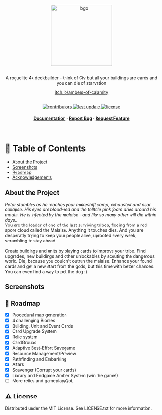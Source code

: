 <!--
Template taken from 
https://github.com/ratatui/templates
-->

<div align="center">

  <img src="Logo.png" alt="logo" width="200" height="auto" />
  <br>
  <p><br>
    A roguelite 4x deckbuilder - think of Civ but all your buildings are cards and you can die of starvation
  </p>

  
<!-- Badges -->
<div align="center">
  <a href="https://klarzahs.itch.io/ambers-of-calamity">
    itch.io/ambers-of-calamity
  </a>
</div><br>
<p>
  <a href="https://github.com/ThomasSchemmer/EckyCS/graphs/contributors">
    <img src="https://img.shields.io/github/contributors/ThomasSchemmer/EckyCS" alt="contributors" />
  </a>
  <a href="">
    <img src="https://img.shields.io/github/last-commit/ThomasSchemmer/EckyCS" alt="last update" />
  </a>
  <a href="https://github.com/ThomasSchemmer/EckyCS/blob/master/LICENSE">
    <img src="https://img.shields.io/github/license/ThomasSchemmer/EckyCS.svg" alt="license" />
  </a>
</p>
   
<h4>
    <a href="https://github.com/ThomasSchemmer/EckyCS/tree/master/docs">Documentation</a>
  <span> · </span>
    <a href="https://github.com/ThomasSchemmer/EckyCS/issues/">Report Bug</a>
  <span> · </span>
    <a href="https://github.com/ThomasSchemmer/EckyCS/issues/">Request Feature</a>
  </h4>
</div>

<br />

<!-- Table of Contents -->
# :notebook_with_decorative_cover: Table of Contents

- [About the Project](#star2-about-the-project)
- [Screenshots](#Screenshots)
- [Roadmap](#compass-roadmap)
- [Acknowledgements](#gem-acknowledgements)
  

<!-- About the Project -->
## About the Project
<i>
  Petar stumbles as he reaches your makeshift camp, exhausted and near collapse. His eyes are blood-red and the telltale pink foam dries around his mouth. He is infected by the malaise - and like so many other will die within days..
</i><br>
You are the leader of one of the last surviving tribes, fleeing from a red spore cloud called the Malaise. Anything it touches dies. And you are desperatly trying to keep your people alive, uprooted every week, scrambling to stay ahead.<br>
<br>
Create buildings and units by playing cards to improve your tribe. Find upgrades, new buildings and other unlockables by scouting the dangerous world. Die, because you couldn't outrun the malaise. Enhance your found cards and get a new start from the gods, but this time with better chances. You can even find a way to pet the dog :)
<div align="left"> 
  
</div>


<!-- Screenshots -->
## Screenshots

<!-- Roadmap -->
## :compass: Roadmap

* [x] Procedural map generation
* [x] 4 challenging Biomes
* [x] Building, Unit and Event Cards
* [x] Card Upgrade System
* [x] Relic system
* [x] CardGroups
* [x] Adaptive Best-Effort Savegame
* [x] Resource Management/Preview
* [x] Pathfinding and Embarking
* [x] Altars
* [x] Scavenger (Corrupt your cards)
* [x] Library and Endgame Amber System (win the game!)
* [ ] More relics and gameplay/QoL

<!-- License -->
## :warning: License

Distributed under the MIT License. See LICENSE.txt for more information.
